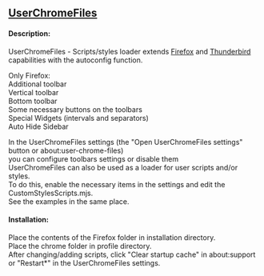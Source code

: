 
## [UserChromeFiles](https://raw.githubusercontent.com/VitaliyVstyle/VitaliyVstyle.github.io/main/UserChromeFiles/UserChromeFiles.zip)

#### Description:  
UserChromeFiles - Scripts/styles loader extends [Firefox](https://www.mozilla.org/firefox/all) and [Thunderbird](https://www.thunderbird.net/thunderbird/all) capabilities with the autoconfig function.  

Only Firefox:  
 Additional toolbar  
 Vertical toolbar  
 Bottom toolbar   
 Some necessary buttons on the toolbars  
 Special Widgets (intervals and separators)  
 Auto Hide Sidebar  

In the UserChromeFiles settings (the "Open UserChromeFiles settings" button or about:user-chrome-files)  
you can configure toolbars settings or disable them  
UserChromeFiles can also be used as a loader for user scripts and/or styles.  
To do this, enable the necessary items in the settings and edit the CustomStylesScripts.mjs.  
See the examples in the same place.  

#### Installation:  
Place the contents of the Firefox folder in installation directory.  
Place the chrome folder in profile directory.  
After changing/adding scripts, click "Clear startup cache" in about:support  
or "Restart*" in the UserChromeFiles settings.  
